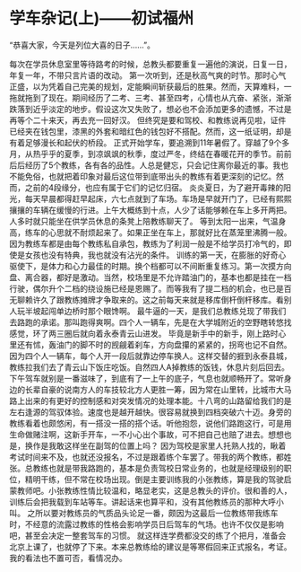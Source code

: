 # 学车杂记(上)——初试福州

“恭喜大家，今天是列位大喜的日子……”。

每次在学员休息室里等待路考的时候，总教头都要重复一遍他的演说，日复一日，年复一年，不带只言片语的改动。
第一次听到，还是秋高气爽的时节。那时心气正盛，以为凭着自己完美的规划，定能瞬间斩获最后的胜果。然而，天算难料，一拖就拖到了现在。期间经历了二考、三考、甚至四考，心情也从亢奋、紧张，渐渐跌落到近乎淡定的地步。假设这次又失败了，想必也不会添加更多的遗憾，不过是再等个二十来天，再去充一回好汉。
但终究是要和驾校、和教练说再见啦，证件已经夹在钱包里，漆黑的外套和暗红色的钱包好不搭配。然而，这一纸证明，却是有着足够漫长和起伏的桥段。
正式开始学车，要追溯到11年暑假了。穿越了9个多月，从热乎乎的夏季，到凉飒飒的秋季，度过严冬，终结在春暖花开的季节。前前后后经历了5个教练，各有各的品性。人总是健忘，只会记住离你最近的事。我也不能免俗，也就把着印象对最后这位带到底带出头的教练有着更深刻的记忆。然而，之前的4段缘分，也应有属于它们的记忆归宿。
炎炎夏日，为了避开毒辣的阳光，每天早晨都得赶早起床，六七点就到了车场。车场是早就开门了，已经有熙熙攘攘的车辆在缓慢的行进。上午大概练到十点，人少了话能够赖在车上多开两把。人多时就只能坐在供学员休息的条凳上陪教练聊天了。
等到太阳一出来，气温身高，练车的心思就不耐烦起来了。如果正坐在车上，那就好比在蒸笼里沸腾一般。因为教练车都是由每个教练私自承包，教练为了利润一般是不给学员打冷气的，即使是女孩也没有特典，我也就没有沾光的条件。
训练的第一天，在膨胀的好奇心驱使下，是体力和心力最佳的时期。换个档都可以不间断重复练习。第一次摸方向盘、离合器，都好是激动。当然，校场里是不允许踏油门的，基本也都是挂在一档行驶，偶尔升个二档的绕设施已经是恩赐了。而等我有了提二档的机会，也已是百无聊赖许久了跟教练摊牌才争取来的。这之前每天来就是移库倒杆倒杆移库。看别人玩半坡起闯单边桥时那个眼馋啊。
最牛逼的一天，是我们总教练兑现了带我们去路跑的承诺。那叫跑得爽啊。四个人一辆车，先是在大学城附近的空野瞎转悠找感觉，环了两三圈后就向着永泰青云山进发。
毕竟是新手中的新手，刚上路时心里还有怵，轰油门的脚不时的觊觎着刹车，方向盘攥的紧紧的，拐弯也记不自然。因为四个人一辆车，每个人开一段后就靠边停车换人。这样交替的捱到永泰县城，教练拉我们去了青云山下饭庄吃饭。自然四人A掉教练的饭钱，休息片刻后回去。
下午驾车就别是一番滋味了，到底有了一上午的底子，气息也就顺畅开了。常听身边的长辈自豪的说南方人的车技较北方人更胜一筹，因为常在山里转，比城市大马路上出来的有更好的控制感和对突发情况的处理本能。十八弯的山路留给我们的是左右逢源的驾驭体验。速度也是越开越快。很容易就换到四档突破六十迈。身旁的教练看着也颇悠闲，有一搭没一搭的搭个话。听他抱怨，说他们路跑这行，可是用生命做赌注啊，这新手开车，一不小心出个事故，可不把自己也赔了进去。想想也是，换作是我敢这样坐在副驾的位置上吗？
因为驾校是家里人托熟人找的，瞅着考试时间来不及，也就还没报名，不过是跟着练个车罢了。带我的两个教练，都姓张。总教练也就是带我路跑的，基本是负责驾校日常业务的，也就是经理级别的职位，精明干练，但不常在校场出现。倒是主要训练我的小张教练，算是我的驾驶启蒙教师吧。小张教练性情比较温和，略显老实，这是总教头的评价。很和善的人，训练后会把我载到车站等车。讲起话来也算平和，没有其他教练员的那种大呼小叫。
之所以要对教练员的气质品头论足一番，颇因为这最后一位教练带我练车时，不经意的流露过教练的性格会影响学员日后驾车的气场。也许不仅仅是影响吧，甚至会决定一整套驾车的习惯。
就这样连学费都没交的练了个把月，准备会北京上课了，也就停了下来。本来总教练给的建议是等寒假回来正式报名，考证。我的看法也不置可否，看情况办。

